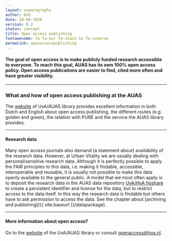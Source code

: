 ```yaml
---
layout: uvparagraphs
author: NvU
date: 28-04-2020
version: 0.2
status: concept
title: Open access publishing
fontawesome: fa fa-eur fa-stack-1x fa-inverse
permalink: openaccesspublishing
---
```


#### The goal of open access is to make publicly funded research accessible to everyone. To reach this goal, AUAS has its own 100% open access policy. Open access publications are easier to find, cited more often and have greater visibility. 

---

### What and how of open access publishing at the AUAS
The [website](https://www.amsterdamuas.com/library/services/for-researchers/open-access/open-access.html) of UvA/AUAS library provides excellent information in both Dutch and English about open access publishing, the different routes (e.g. golden and green), the relation with PURE and the service the AUAS library provides. 

---

#### Research data
Many open access journals also demand (a statement about) availability of the research data. However, at Urban Vitality we are usually dealing with personal/sensitive research data. Although it is perfectly possible to apply the FAIR principles to this data, i.e. making it findable, accessible, interoperable and reusable, it is usually not possible to make this data openly available to the general public. A model that we most often apply is to deposit the research data in the AUAS data repository [UvA/HvA figshare](https://uvaauas.figshare.com/auas) to create a persistent identifier and license for the data, but to restrict access to the data itself. In this way the research data is findable but others have to ask permission to access the data. See the chapter about [archiving and publishing]({{ site.baseurl }}/datapackage).

---

#### More information about open access?
Go to the [website](https://www.amsterdamuas.com/library/services/for-researchers/open-access/open-access.html) of the UvA/AUAS library or consult openaccess@hva.nl.


